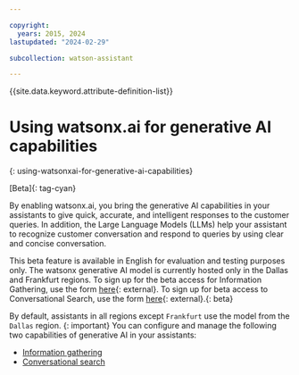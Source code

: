 ```yaml
---

copyright:
  years: 2015, 2024
lastupdated: "2024-02-29"

subcollection: watson-assistant

---
```


{{site.data.keyword.attribute-definition-list}}

# Using watsonx.ai for generative AI capabilities
{: using-watsonxai-for-generative-ai-capabilities}

[Beta]{: tag-cyan}

By enabling watsonx.ai, you bring the generative AI capabilities in your assistants to give quick, accurate, and intelligent responses to the customer queries. In addition, the Large Language Models (LLMs) help your assistant to recognize customer conversation and respond to queries by using clear and concise conversation. 

This beta feature is available in English for evaluation and testing purposes only. The watsonx generative AI model is currently hosted only in the Dallas and Frankfurt regions. To sign up for the beta access for Information Gathering, use the form [here](https://forms.monday.com/forms/5d57f5429e099cfe24462c277efdd058?r=use1){: external}. To sign up for beta access to Conversational Search, use the form [here](https://wkf.ms/4bKDCUh){: external}.{: beta}

By default, assistants in all regions except `Frankfurt` use the model from the `Dallas` region. {: important}
You can configure and manage the following two capabilities of generative AI in your assistants:

- [Information gathering](/docs/watson-assistant?topic=watson-assistant-information-gathering)
- [Conversational search](/docs/watson-assistant?topic=watson-assistant-conversational-search)




